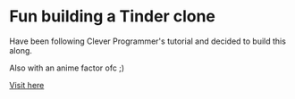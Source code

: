# Fun building a Tinder clone
<p>Have been following Clever Programmer's tutorial and decided to build this along.</p>
<p>Also with an anime factor ofc ;)</p>
<a href='https://tinder-clone-a117a.web.app/chat'>Visit here</a>
